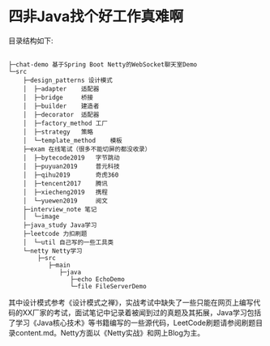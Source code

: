 # 四非Java找个好工作真难啊

目录结构如下:

```

├─chat-demo 基于Spring Boot Netty的WebSocket聊天室Demo
└─src 
    ├─design_patterns 设计模式
    │  ├─adapter    适配器
    │  ├─bridge     桥接
    │  ├─builder    建造者
    │  ├─decorator  适配器
    │  ├─factory_method 工厂
    │  ├─strategy   策略
    │  └─template_method    模板
    ├─exam 在线笔试（很多不能切屏的都没收录）
    │  ├─bytecode2019   字节跳动
    │  ├─puyuan2019     普元科技
    │  ├─qihu2019       奇虎360
    │  ├─tencent2017    腾讯
    │  ├─xiecheng2019   携程
    │  └─yuewen2019     阅文
    ├─interview_note 笔记
    │  └─image
    ├─java_study Java学习
    ├─leetcode 力扣刷题
    │  └─util 自己写的一些工具类
    └─netty Netty学习
        ├─src
           ├─main
              ├─java
                 ├─echo EchoDemo
                 └─file FileServerDemo
```

其中设计模式参考《设计模式之禅》，实战考试中缺失了一些只能在网页上编写代码的XX厂家的考试，面试笔记中记录着被闻到过的真题及其拓展，Java学习包括了学习《Java核心技术》等书籍编写的一些源代码，LeetCode刷题请参阅刷题目录content.md。Netty方面以《Netty实战》和网上Blog为主。